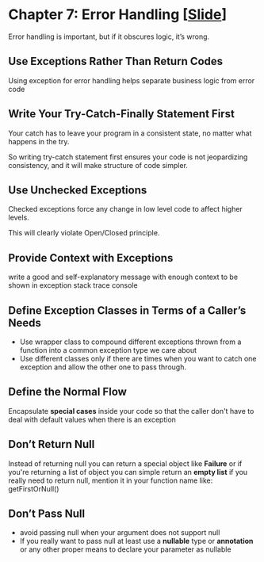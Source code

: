 # Chapter 7: Error Handling [[Slide](../slides/07_Chapter_7_Error_Handling.pptx)]

Error handling is important, but if it obscures logic, it’s wrong.

## Use Exceptions Rather Than Return Codes
Using exception for error handling helps separate business logic from error code

## Write Your Try-Catch-Finally Statement First
Your catch has to leave your program in a consistent state, no matter what happens in the try.

So writing try-catch statement first ensures your code is not jeopardizing consistency, and it will make structure of code simpler.

## Use Unchecked Exceptions
Checked exceptions force any change in low level code to affect higher levels.

This will clearly violate Open/Closed principle.

## Provide Context with Exceptions
write a good and self-explanatory message with enough context to be shown in exception stack trace console

## Define Exception Classes in Terms of a Caller’s Needs
- Use wrapper class to compound different exceptions thrown from a function into a common exception type we care about
- Use different classes only if there are times when you want to catch one exception and allow the other one to pass through.

## Define the Normal Flow
Encapsulate **special cases** inside your code so that the caller don't have to deal with default values when there is an exception

## Don’t Return Null
Instead of returning null you can return a special object like **Failure**
or if you're returning a list of object you can simple return an **empty list**
if you really need to return null, mention it in your function name like: getFirstOrNull()

## Don’t Pass Null
- avoid passing null when your argument does not support null
- If you really want to pass null at least use a **nullable** type or **annotation** or any other proper means to declare your parameter as nullable
